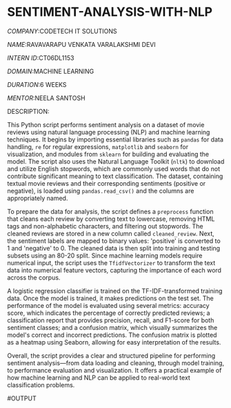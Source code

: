 # SENTIMENT-ANALYSIS-WITH-NLP

*COMPANY*:CODETECH IT SOLUTIONS

*NAME*:RAVAVARAPU VENKATA VARALAKSHMI DEVI

*INTERN ID*:CT06DL1153

*DOMAIN*:MACHINE LEARNING

*DURATION*:6 WEEKS

*MENTOR*:NEELA SANTOSH

DESCRIPTION:

This Python script performs sentiment analysis on a dataset of movie reviews using natural language processing (NLP) and machine learning techniques. It begins by importing essential libraries such as `pandas` for data handling, `re` for regular expressions, `matplotlib` and `seaborn` for visualization, and modules from `sklearn` for building and evaluating the model. The script also uses the Natural Language Toolkit (`nltk`) to download and utilize English stopwords, which are commonly used words that do not contribute significant meaning to text classification. The dataset, containing textual movie reviews and their corresponding sentiments (positive or negative), is loaded using `pandas.read_csv()` and the columns are appropriately named.

To prepare the data for analysis, the script defines a `preprocess` function that cleans each review by converting text to lowercase, removing HTML tags and non-alphabetic characters, and filtering out stopwords. The cleaned reviews are stored in a new column called `cleaned_review`. Next, the sentiment labels are mapped to binary values: 'positive' is converted to 1 and 'negative' to 0. The cleaned data is then split into training and testing subsets using an 80-20 split. Since machine learning models require numerical input, the script uses the `TfidfVectorizer` to transform the text data into numerical feature vectors, capturing the importance of each word across the corpus.

A logistic regression classifier is trained on the TF-IDF-transformed training data. Once the model is trained, it makes predictions on the test set. The performance of the model is evaluated using several metrics: accuracy score, which indicates the percentage of correctly predicted reviews; a classification report that provides precision, recall, and F1-score for both sentiment classes; and a confusion matrix, which visually summarizes the model's correct and incorrect predictions. The confusion matrix is plotted as a heatmap using Seaborn, allowing for easy interpretation of the results.

Overall, the script provides a clear and structured pipeline for performing sentiment analysis—from data loading and cleaning, through model training, to performance evaluation and visualization. It offers a practical example of how machine learning and NLP can be applied to real-world text classification problems.

#OUTPUT

